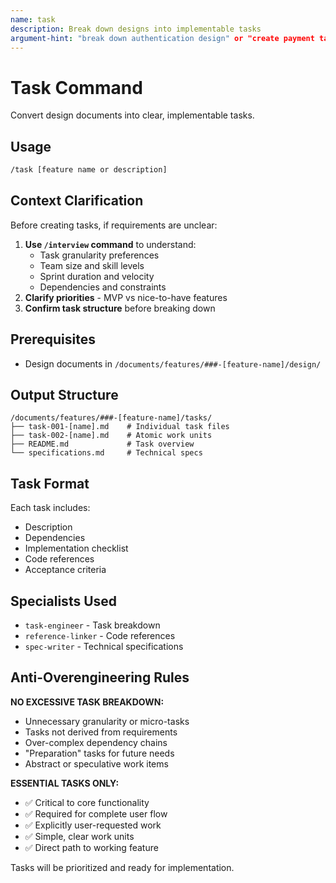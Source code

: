 ```yaml
---
name: task
description: Break down designs into implementable tasks
argument-hint: "break down authentication design" or "create payment tasks"
---
```


# Task Command

Convert design documents into clear, implementable tasks.

## Usage

```bash
/task [feature name or description]
```

## Context Clarification

Before creating tasks, if requirements are unclear:

1. **Use `/interview` command** to understand:
   - Task granularity preferences
   - Team size and skill levels
   - Sprint duration and velocity
   - Dependencies and constraints
2. **Clarify priorities** - MVP vs nice-to-have features
3. **Confirm task structure** before breaking down

## Prerequisites

- Design documents in `/documents/features/###-[feature-name]/design/`

## Output Structure

```
/documents/features/###-[feature-name]/tasks/
├── task-001-[name].md    # Individual task files
├── task-002-[name].md    # Atomic work units
├── README.md             # Task overview
└── specifications.md     # Technical specs
```

## Task Format

Each task includes:

- Description
- Dependencies
- Implementation checklist
- Code references
- Acceptance criteria

## Specialists Used

- `task-engineer` - Task breakdown
- `reference-linker` - Code references
- `spec-writer` - Technical specifications

## Anti-Overengineering Rules

**NO EXCESSIVE TASK BREAKDOWN:**

- Unnecessary granularity or micro-tasks
- Tasks not derived from requirements
- Over-complex dependency chains
- "Preparation" tasks for future needs
- Abstract or speculative work items

**ESSENTIAL TASKS ONLY:**

- ✅ Critical to core functionality
- ✅ Required for complete user flow
- ✅ Explicitly user-requested work
- ✅ Simple, clear work units
- ✅ Direct path to working feature

Tasks will be prioritized and ready for implementation.
